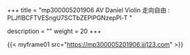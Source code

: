 +++
title = "mp300005201906 AV Daniel Violin 走向自由 : PLJflBCFTVESngU7SCTbZEPlPGNzepPl-T "

description = ""
weight = 20
+++

{{< myframe01 src="https://mp300005201906.jjj123.com" >}}

